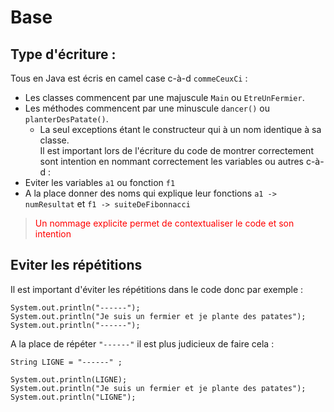 # Base
## Type d'écriture :
Tous en Java est écris en camel case c-à-d `commeCeuxCi` :
- Les classes commencent par une majuscule `Main` ou `EtreUnFermier`.
- Les méthodes commencent par une minuscule `dancer()` ou `planterDesPatate()`.
	- La seul exceptions étant le constructeur qui à un nom identique à sa classe.	  
Il est important lors de l'écriture du code de montrer correctement sont intention en nommant correctement les variables ou autres c-à-d :
- Eviter les variables `a1` ou fonction `f1` 
- A la place donner des noms qui explique leur fonctions `a1 -> numResultat` et `f1 -> suiteDeFibonnacci`
  
> <font color="#ff0000">Un nommage explicite permet de contextualiser le code et son intention</font>
## Eviter les répétitions
Il est important d'éviter les répétitions dans le code donc par exemple :

```
System.out.println("------");
System.out.println("Je suis un fermier et je plante des patates");
System.out.println("------");
```

A la place de répéter  `"------"` il est plus judicieux de faire cela :

```
String LIGNE = "------" ;

System.out.println(LIGNE);
System.out.println("Je suis un fermier et je plante des patates");
System.out.println("LIGNE");
```
